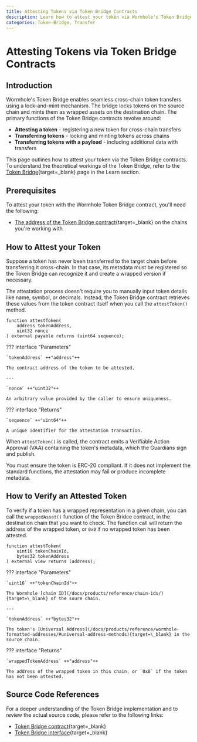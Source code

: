```yaml
---
title: Attesting Tokens via Token Bridge Contracts
description: Learn how to attest your token via Wormhole's Token Bridge for seamless multichain token transfers with a lock-and-mint mechanism and cross-chain asset management.
categories: Token-Bridge, Transfer
---
```


# Attesting Tokens via Token Bridge Contracts

## Introduction 

Wormhole's Token Bridge enables seamless cross-chain token transfers using a lock-and-mint mechanism. The bridge locks tokens on the source chain and mints them as wrapped assets on the destination chain. The primary functions of the Token Bridge contracts revolve around:

- **Attesting a token** - registering a new token for cross-chain transfers
- **Transferring tokens** - locking and minting tokens across chains
- **Transferring tokens with a payload** - including additional data with transfers

This page outlines how to attest your token via the Token Bridge contracts. To understand the theoretical workings of the Token Bridge, refer to the [Token Bridge](/docs/products/token-bridge/overview/){target=\_blank} page in the Learn section. 

## Prerequisites

To attest your token with the Wormhole Token Bridge contract, you'll need the following:

- [The address of the Token Bridge contract](/docs/products/reference/contract-addresses/#token-bridge){target=\_blank} on the chains you're working with


## How to Attest your Token

Suppose a token has never been transferred to the target chain before transferring it cross-chain. In that case, its metadata must be registered so the Token Bridge can recognize it and create a wrapped version if necessary.

The attestation process doesn't require you to manually input token details like name, symbol, or decimals. Instead, the Token Bridge contract retrieves these values from the token contract itself when you call the `attestToken()` method.

```solidity
function attestToken(
    address tokenAddress,
    uint32 nonce
) external payable returns (uint64 sequence);
```

??? interface "Parameters"

    `tokenAddress` ++"address"++
        
    The contract address of the token to be attested.

    ---

    `nonce` ++"uint32"++  

    An arbitrary value provided by the caller to ensure uniqueness.

??? interface "Returns"

    `sequence` ++"uint64"++
    
    A unique identifier for the attestation transaction.

When `attestToken()` is called, the contract emits a Verifiable Action Approval (VAA) containing the token's metadata, which the Guardians sign and publish.

You must ensure the token is ERC-20 compliant. If it does not implement the standard functions, the attestation may fail or produce incomplete metadata.

## How to Verify an Attested Token

To verify if a token has a wrapped representation in a given chain, you can call the `wrappedAsset()` function of the Token Bridce contract, in the destination chain that you want to check. The function call will return the address of the wrapped token, or `0x0` if no wrapped token has been attested.

```wrappedAsset
function attestToken(
    uint16 tokenChainId,
    bytes32 tokenAddress
) external view returns (address);
```

??? interface "Parameters"

    `uint16` ++"tokenChainId"++
        
    The Wormhole [chain ID](/docs/products/reference/chain-ids/){target=\_blank} of the soure chain.

    ---

    `tokenAddress` ++"bytes32"++  

    The token's [Universal Address](/docs/products/reference/wormhole-formatted-addresses/#universal-address-methods){target=\_blank} in the source chain.

??? interface "Returns"

    `wrappedTokenAddress` ++"address"++
    
    The address of the wrapped token in this chain, or `0x0` if the token has not been attested.

## Source Code References

For a deeper understanding of the Token Bridge implementation and to review the actual source code, please refer to the following links:

- [Token Bridge contract](https://github.com/wormhole-foundation/wormhole/blob/main/ethereum/contracts/bridge/Bridge.sol){target=\_blank}
- [Token Bridge interface](https://github.com/wormhole-foundation/wormhole-solidity-sdk/blob/main/src/interfaces/ITokenBridge.sol){target=\_blank}
